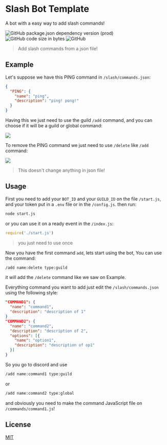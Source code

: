# Slash Bot Template
A bot with a easy way to add slash commands!

![GitHub package.json dependency version (prod)](https://img.shields.io/github/package-json/dependency-version/GuriZenit/Slash-Bot-Template/discord.js/main?style=for-the-badge)
![GitHub code size in bytes](https://img.shields.io/github/languages/code-size/GuriZenit/Slash-bot-template?style=for-the-badge)
![GitHub](https://img.shields.io/github/license/GuriZenit/Slash-Bot-Template?color=blue&style=for-the-badge)
> Add slash commands from a json file!

## Example
Let's suppose we have this PING command in `/slash/commands.json`:
```json
{
  "PING": {
    "name": "ping",
    "description": "ping! pong!"
  }
}
```
Having this we just need to use the guild `/add` command, and you can choose if it will be a guild or global command:

![](https://i.imgur.com/RHOjui9.png)

To remove the PING command we just need to use `/delete` like `/add` command:

![](https://i.imgur.com/smSdlE8.png)
> This doesn't change anything in json file!

## Usage

First you need to add your `BOT_ID` and your `GUILD_ID` on the file `/start.js`, and your token put in a `.env` file or in the `/config.js`.
then run:
```bash
node start.js
```
or you can use it on a ready event in the `/index.js`:
```javascript
require('./start.js')
```
> you just need to use once

Now you have the first command `add`,
lets start using the bot, You can use the command:
```bash
/add name:delete type:guild
```
it will add the `/delete` command like we saw on Example.

Everything command you want to add just edit the `/slash/commands.json` using the following style:
```json
"COMMAND1": {
  "name": "command1",
  "description": "description of 1"
}
"COMMAND2": {
  "name": "command2",
  "description": "description of 2",
  "options": [{
    "name": "option1",
    "description": "description of op1"
  }]
}
```
So you go to discord and use
```bash
/add name:command1 type:guild
```
or
```bash
/add name:command2 type:global
```

and obviously you need to make the command JavaScript file on `/commands/command1.js`!

## License
[MIT](https://github.com/GuriZenit/Slash/blob/main/LICENSE)
